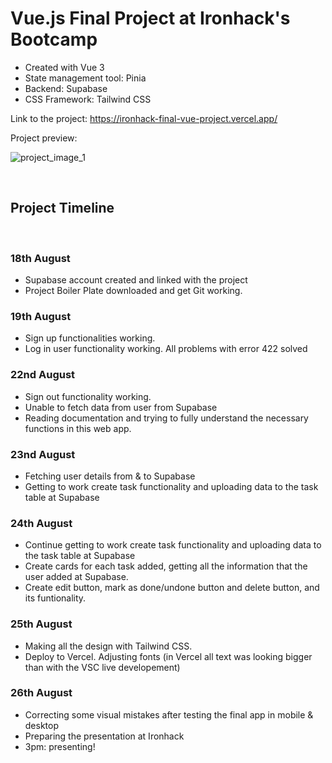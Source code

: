 # Vue.js Final Project at Ironhack's Bootcamp

- Created with Vue 3
- State management tool: Pinia
- Backend: Supabase
- CSS Framework: Tailwind CSS

Link to the project: https://ironhack-final-vue-project.vercel.app/


Project preview:

![project_image_1](https://res.cloudinary.com/mmabof89/image/upload/v1661527931/Ironhack%20Final%20Project/sign_in_preview.png)

<br>

## Project Timeline

<br>

### 18th August

- Supabase account created and linked with the project
- Project Boiler Plate downloaded and get Git working.

### 19th August

- Sign up functionalities working. 
- Log in user functionality working. All problems with error 422 solved

### 22nd August

- Sign out functionality working.
- Unable to fetch data from user from Supabase
- Reading documentation and trying to fully understand the necessary functions in this web app.

### 23nd August

- Fetching user details from & to Supabase
- Getting to work create task functionality and uploading data to the task table at Supabase

### 24th August

- Continue getting to work create task functionality and uploading data to the task table at Supabase 
- Create cards for each task added, getting all the information that the user added at Supabase.
- Create edit button, mark as done/undone button and delete button, and its funtionality.

### 25th August

- Making all the design with Tailwind CSS.
- Deploy to Vercel. Adjusting fonts (in Vercel all text was looking bigger than with the VSC live developement)

### 26th August

- Correcting some visual mistakes after testing the final app in mobile & desktop
- Preparing the presentation at Ironhack
- 3pm: presenting!

